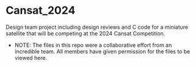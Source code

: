 # Cansat_2024
Design team project including design reviews and C code for a miniature satellite that will be competing at the 2024 Cansat Competition.
* NOTE: The files in this repo were a collaborative effort from an incredible team. All members have given permission for the files to be viewed here.

